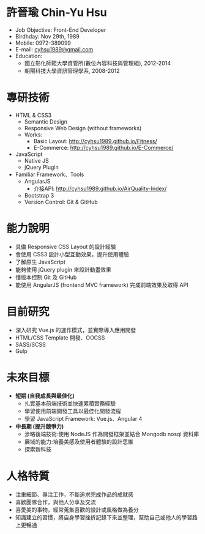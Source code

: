 # 許晉瑜 Chin-Yu Hsu

- Job Objective: Front-End Developer
- Birdhday: Nov 29th, 1989
- Mobile: 0972-389099
- E-mail: cyhsu1989@gmail.com
- Education: 
	- 國立彰化師範大學資管所(數位內容科技與管理組), 2012-2014
	- 朝陽科技大學資訊管理學系, 2008-2012

 
# 專研技術

- HTML & CSS3
    - Semantic Design
	- Responsive Web Design (without frameworks)
    - Works:
        + Basic Layout: http://cyhsu1989.github.io/Fitness/
        + E-Commerce: http://cyhsu1989.github.io/E-Commerce/
- JavaScript
    - Native JS
	- jQuery Plugin
- Familiar Framework、Tools
    - AngularJS
        + 介接API: http://cyhsu1989.github.io/AirQuality-Index/
    - Bootstrap 3
	- Version Control: Git & GitHub


# 能力說明

- 具備 Responsive CSS Layout 的設計經驗
- 會使用 CSS3 設計小型互動效果，提升使用體驗
- 了解原生 JavaScript
- 能夠使用 jQuery plugin 來設計動畫效果
- 懂版本控制 Git 及 GitHub
- 能使用 AngularJS (frontend MVC framework) 完成前端效果及取得 API


# 目前研究

- 深入研究 Vue.js 的運作模式，並實際導入應用開發
- HTML/CSS Template 開發、OOCSS
- SASS/SCSS
- Gulp


# 未來目標

- **短期 (自我成長與最佳化)**
	- 扎實基本前端技術並快速累積實務經驗
	- 學習使用前端開發工具以最佳化開發流程
	- 學習 JavaScript Framework: Vue.js、Angular 4
- **中長期 (提升競爭力)**
	- 涉略後端技術:使用 NodeJS 作為開發框架並結合 Mongodb nosql 資料庫
	- 展域的能力:培養美感及使用者體驗的設計思維
    - 探索新科技

# 人格特質

- 注重細節、專注工作，不斷追求完成作品的成就感
- 喜歡團隊合作，與他人分享及交流
- 喜愛美的事物，經常蒐集喜歡的設計或風格做為養分
- 知識建立的習慣，將自身學習挫折記錄下來並整理，幫助自己或他人的學習路上更暢通





